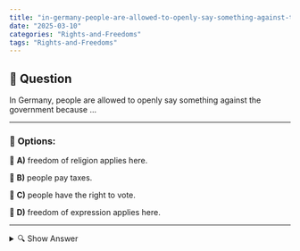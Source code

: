 ```yaml
---
title: "in-germany-people-are-allowed-to-openly-say-something-against-the-government-because-"
date: "2025-03-10"
categories: "Rights-and-Freedoms"
tags: "Rights-and-Freedoms"
---
```


## 📌 **Question**

In Germany, people are allowed to openly say something against the government because ...



---

### 📝 **Options:**

🔘 **A)** freedom of religion applies here.

🔘 **B)** people pay taxes.

🔘 **C)** people have the right to vote.

🔘 **D)** freedom of expression applies here.

---

<details>
  <summary>🔍 Show Answer</summary>

  <p>
💡  <b>Correct Answer:</b>  d
  </p>
  <p>
    📖<b>Explanation:</b>
    In Germany, the Basic Law protects freedom of expression, which allows citizens to openly express their views and criticism, including to the government. This freedom is a fundamental principle of democracy and allows for open dialogue and control of state power. In addition to freedom of expression, there are other fundamental rights such as freedom of religion and the right to vote, but they cover more specific aspects of freedom and participation. The opportunity to criticize strengthens society and promotes transparency and accountability of the government.
  </p>
</details>
